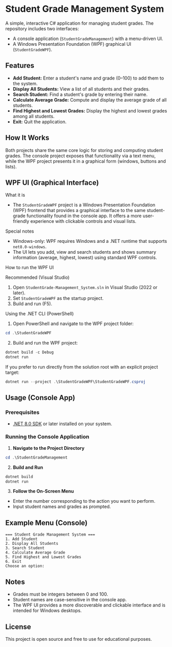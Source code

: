 # Student Grade Management System

A simple, interactive C# application for managing student grades. The repository includes two interfaces:

- A console application (`StudentGradeManagement`) with a menu-driven UI.
- A Windows Presentation Foundation (WPF) graphical UI (`StudentGradeWPF`).

## Features

- **Add Student:** Enter a student's name and grade (0–100) to add them to the system.
- **Display All Students:** View a list of all students and their grades.
- **Search Student:** Find a student's grade by entering their name.
- **Calculate Average Grade:** Compute and display the average grade of all students.
- **Find Highest and Lowest Grades:** Display the highest and lowest grades among all students.
- **Exit:** Quit the application.

## How It Works

Both projects share the same core logic for storing and computing student grades. The console project exposes that functionality via a text menu, while the WPF project presents it in a graphical form (windows, buttons and lists).

## WPF UI (Graphical Interface)

What it is
- The `StudentGradeWPF` project is a Windows Presentation Foundation (WPF) frontend that provides a graphical interface to the same student-grade functionality found in the console app. It offers a more user-friendly experience with clickable controls and visual lists.

Special notes
- Windows-only: WPF requires Windows and a .NET runtime that supports `net8.0-windows`.
- The UI lets you add, view and search students and shows summary information (average, highest, lowest) using standard WPF controls.

How to run the WPF UI

Recommended (Visual Studio)
1. Open `StudentGrade-Management_System.sln` in Visual Studio (2022 or later).
2. Set `StudentGradeWPF` as the startup project.
3. Build and run (F5).

Using the .NET CLI (PowerShell)
1. Open PowerShell and navigate to the WPF project folder:
```powershell
cd .\StudentGradeWPF
```
2. Build and run the WPF project:
```powershell
dotnet build -c Debug
dotnet run
```

If you prefer to run directly from the solution root with an explicit project target:
```powershell
dotnet run --project .\StudentGradeWPF\StudentGradeWPF.csproj
```

## Usage (Console App)

### Prerequisites
- [.NET 8.0 SDK](https://dotnet.microsoft.com/en-us/download/dotnet/8.0) or later installed on your system.

### Running the Console Application

1. **Navigate to the Project Directory**
```powershell
cd .\StudentGradeManagement
```
2. **Build and Run**
```powershell
dotnet build
dotnet run
```

3. **Follow the On-Screen Menu**
- Enter the number corresponding to the action you want to perform.
- Input student names and grades as prompted.

## Example Menu (Console)
```
=== Student Grade Management System ===
1. Add Student
2. Display All Students
3. Search Student
4. Calculate Average Grade
5. Find Highest and Lowest Grades
6. Exit
Choose an option:
```

## Notes
- Grades must be integers between 0 and 100.
- Student names are case-sensitive in the console app.
- The WPF UI provides a more discoverable and clickable interface and is intended for Windows desktops.

## License
This project is open source and free to use for educational purposes.
